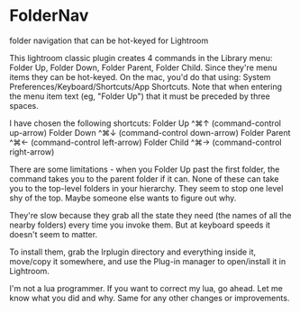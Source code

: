 # FolderNav
 folder navigation that can be hot-keyed for Lightroom
 
 This lightroom classic plugin creates 4 commands in the Library menu: 
 	Folder Up, Folder Down, Folder Parent, Folder Child.
 Since they're menu items they can be hot-keyed. On the mac, you'd do that using:
 System Preferences/Keyboard/Shortcuts/App Shortcuts. Note that when entering the 
 menu item text (eg, "Folder Up") that it must be preceded by three spaces.
 
 I have chosen the following shortcuts:
 	Folder Up 		^⌘↑ (command-control up-arrow)
 	Folder Down 	^⌘↓ (command-control down-arrow)
 	Folder Parent	^⌘← (command-control left-arrow)
 	Folder Child	^⌘→ (command-control right-arrow)

There are some limitations - when you Folder Up past the first folder, the command takes you
to the parent folder if it can.  None of these can take you to the top-level folders in your 
hierarchy. They seem to stop one level shy of the top.  Maybe someone else wants to figure out why.

They're slow because they grab all the state they need (the names of all the nearby folders)
every time you invoke them. But at keyboard speeds it doesn't seem to matter. 

To install them, grab the lrplugin directory and everything inside it, move/copy it somewhere,
and use the Plug-in manager to open/install it in Lightroom.

I'm not a lua programmer. If you want to correct my lua, go ahead. Let me know what you did
and why. Same for any other changes or improvements.


